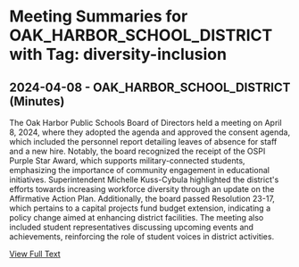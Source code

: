# Meeting Summaries for OAK_HARBOR_SCHOOL_DISTRICT with Tag: diversity-inclusion

## 2024-04-08 - OAK_HARBOR_SCHOOL_DISTRICT (Minutes)

The Oak Harbor Public Schools Board of Directors held a meeting on April 8, 2024, where they adopted the agenda and approved the consent agenda, which included the personnel report detailing leaves of absence for staff and a new hire. Notably, the board recognized the receipt of the OSPI Purple Star Award, which supports military-connected students, emphasizing the importance of community engagement in educational initiatives. Superintendent Michelle Kuss-Cybula highlighted the district's efforts towards increasing workforce diversity through an update on the Affirmative Action Plan. Additionally, the board passed Resolution 23-17, which pertains to a capital projects fund budget extension, indicating a policy change aimed at enhancing district facilities. The meeting also included student representatives discussing upcoming events and achievements, reinforcing the role of student voices in district activities.

[View Full Text](https://raw.githubusercontent.com/VoronoiPerspectives/WashingtonStateSchoolBoardExplorer/refs/heads/main/data/countries/usa/states/wa/counties/island/school_boards/oak_harbor_school_district/2024/processed/2024-04-08-minutes.txt)

